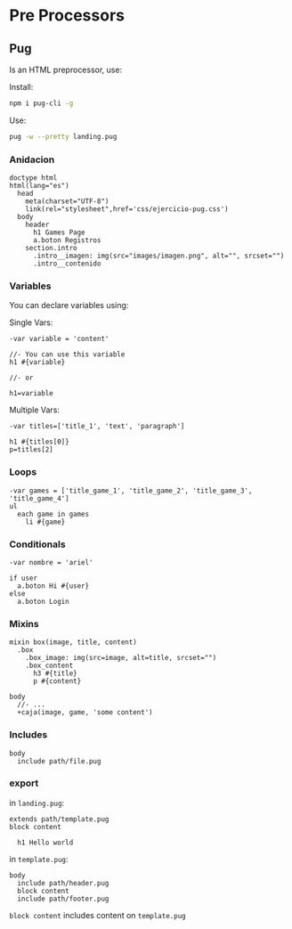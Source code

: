 # Pre Processors

## Pug

Is an HTML preprocessor, use:

Install:

```bash
npm i pug-cli -g
```

Use:

```bash
pug -w --pretty landing.pug
```

### Anidacion

```pug
doctype html
html(lang="es")
  head
    meta(charset="UTF-8")
    link(rel="stylesheet",href='css/ejercicio-pug.css')
  body
    header
      h1 Games Page
      a.boton Registros
    section.intro
      .intro__imagen: img(src="images/imagen.png", alt="", srcset="")
      .intro__contenido
```

### Variables

You can declare variables using:

Single Vars:

```pug
-var variable = 'content'

//- You can use this variable
h1 #{variable}

//- or

h1=variable
```

Multiple Vars:

```pug
-var titles=['title_1', 'text', 'paragraph']

h1 #{titles[0]}
p=titles[2]

```

### Loops

```pug
-var games = ['title_game_1', 'title_game_2', 'title_game_3', 'title_game_4']
ul
  each game in games
    li #{game}
```

### Conditionals

```pug
-var nombre = 'ariel'

if user
  a.boton Hi #{user}
else
  a.boton Login
```

### Mixins

```pug
mixin box(image, title, content)
  .box
    .box_image: img(src=image, alt=title, srcset="")
    .box_content
      h3 #{title}
      p #{content}

body
  //- ...
  +caja(image, game, 'some content')
```

### Includes

```pug
body
  include path/file.pug
```

### export

in `landing.pug`:

```pug
extends path/template.pug
block content

  h1 Hello world
```

in `template.pug`:

```pug
body
  include path/header.pug
  block content
  include path/footer.pug
```

`block content` includes content on `template.pug`
